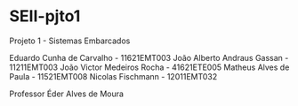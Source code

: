 # SEII-pjto1
Projeto 1 - Sistemas Embarcados

Eduardo Cunha de Carvalho - 11621EMT003
João Alberto Andraus Gassan - 11211EMT003
João Victor Medeiros Rocha - 41621ETE005
Matheus Alves de Paula - 11521EMT008
Nicolas Fischmann - 12011EMT032

Professor Éder Alves de Moura

